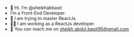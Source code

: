 - 👋 Hi, I’m @sheikhabbasit
-    I’m a Front-End Developer.
- 📝 I am trying to master ReactJs.
- 👨‍💻 I am working as a ReactJs developer.
- 💌 You can reach me on sheikh.abdul.basit95@gmail.com


